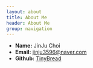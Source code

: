 ```yaml
---
layout: about
title: About Me
header: About Me
group: navigation
---
```

 * **Name:** JinJu Choi
 * **Email:** [jinju3596@naver.com](jinju3596@naver.com)
 * **Github:** [TinyBread](https://github.com/tinybread)